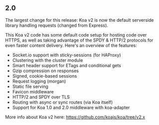 
## 2.0

The largest change for this release: Koa v2 is now the default serverside library handling requests (changed from Express).

This Koa v2 code has some default code setup for hosting code over HTTPS, as well as taking advantage of the SPDY & HTTP/2 protocols for even faster content delivery. Here's an overview of the features:

* Socket.io support with sticky-sessions (for HAProxy)
* Clustering with the cluster module
* Smart header support for ETags and conditional gets
* Gzip compression on responses
* Signed, cookie-based sessions
* Request logging (morgan)
* Static file serving
* Favicon middleware
* HTTP/2 and SPDY over TLS
* Routing with async or sync routes (via Koa itself)
* Support for Koa 1.0 and 2.0 middleware with koa-adapter

More info about Koa v2 here: https://github.com/koajs/koa/tree/v2.x
